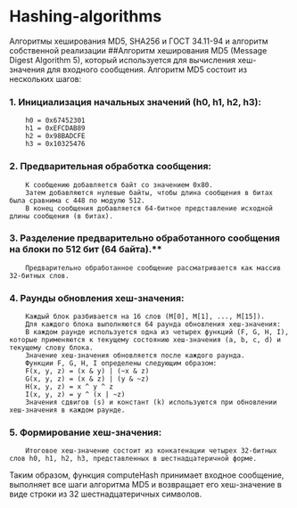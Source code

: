 # Hashing-algorithms
Алгоритмы хеширования MD5, SHA256 и ГОСТ 34.11-94 и алгоритм собственной реализации
##Алгоритм хеширования MD5 
(Message Digest Algorithm 5), который используется для вычисления хеш-значения для входного сообщения.
Алгоритм MD5 состоит из нескольких шагов:
### 1.	Инициализация начальных значений (h0, h1, h2, h3):
    	h0 = 0x67452301
    	h1 = 0xEFCDAB89
    	h2 = 0x98BADCFE
    	h3 = 0x10325476
### 2.	Предварительная обработка сообщения:
    	К сообщению добавляется байт со значением 0x80.
    	Затем добавляются нулевые байты, чтобы длина сообщения в битах была сравнима с 448 по модулю 512.
    	В конец сообщения добавляется 64-битное представление исходной длины сообщения (в битах).
### 3.	Разделение предварительно обработанного сообщения на блоки по 512 бит (64 байта).**
    	Предварительно обработанное сообщение рассматривается как массив 32-битных слов.
### 4.	Раунды обновления хеш-значения:
    	Каждый блок разбивается на 16 слов (M[0], M[1], ..., M[15]).
    	Для каждого блока выполняются 64 раунда обновления хеш-значения:
    	В каждом раунде используется одна из четырех функций (F, G, H, I), которые применяются к текущему состоянию хеш-значения (a, b, c, d) и текущему слову блока.
    	Значение хеш-значения обновляется после каждого раунда.
    	Функции F, G, H, I определены следующим образом:
    	F(x, y, z) = (x & y) | (~x & z)
    	G(x, y, z) = (x & z) | (y & ~z)
    	H(x, y, z) = x ^ y ^ z
    	I(x, y, z) = y ^ (x | ~z)
    	Значения сдвигов (s) и констант (k) используются при обновлении хеш-значения в каждом раунде.
### 5.	Формирование хеш-значения:
    	Итоговое хеш-значение состоит из конкатенации четырех 32-битных слов h0, h1, h2, h3, представленных в шестнадцатеричной форме.
Таким образом, функция computeHash принимает входное сообщение, выполняет все шаги алгоритма MD5 и возвращает его хеш-значение в виде строки из 32 шестнадцатеричных символов.

